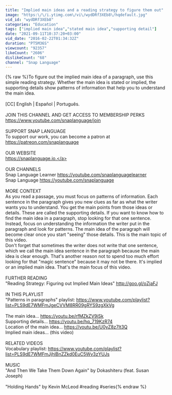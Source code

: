 ```yaml
---
title: "Implied main ideas and a reading strategy to figure them out"
image: "https:\/\/i.ytimg.com\/vi\/wydDRf3XEb8\/hqdefault.jpg"
vid_id: "wydDRf3XEb8"
categories: "Education"
tags: ["implied main idea","stated main idea","supporting detail"]
date: "2021-09-11T10:37:20+03:00"
vid_date: "2016-02-22T01:34:32Z"
duration: "PT5M36S"
viewcount: "92357"
likeCount: "2606"
dislikeCount: "68"
channel: "Snap Language"
---
```

{% raw %}To figure out the implied main idea of a paragraph, use this simple reading strategy. Whether the main idea is stated or implied, the supporting details show patterns of information that help you to understand the main idea.<br /><br />[CC] English | Español | Português.<br /><br />JOIN THIS CHANNEL AND GET ACCESS TO MEMBERSHIP PERKS<br /><a rel="nofollow" target="blank" href="https://www.youtube.com/snaplanguage/join">https://www.youtube.com/snaplanguage/join</a> <br /><br />SUPPORT SNAP LANGUAGE<br />To support our work, you can become a patron at <a rel="nofollow" target="blank" href="https://patreon.com/snaplanguage">https://patreon.com/snaplanguage</a><br /><br />OUR WEBSITE<br /><a rel="nofollow" target="blank" href="https://snaplanguage.io.">https://snaplanguage.io.</a><br /><br />OUR CHANNELS<br />Snap Language Learner <a rel="nofollow" target="blank" href="https://youtube.com/snaplanguagelearner">https://youtube.com/snaplanguagelearner</a><br />Snap Language <a rel="nofollow" target="blank" href="https://youtube.com/snaplanguage">https://youtube.com/snaplanguage</a><br /><br />MORE CONTEXT<br />As you read a passage, you must focus on patterns of information. Each sentence in the paragraph gives you new clues as far as what the writer wants you to understand. You get the main points from those ideas or details. These are called the supporting details. If you want to know how to find the main idea in a paragraph, stop looking for that one sentence. Instead, focus on understanding the information the writer put in the paragraph and look for patterns. The main idea of the paragraph will become clear once you start &quot;seeing&quot; those details. This is the main topic of this video.<br />Don't forget that sometimes the writer does not write that one sentence, which we call the main idea sentence in the paragraph because the main idea is clear enough. That's another reason not to spend too much effort looking for that &quot;magic sentence&quot; because it may not be there. It's implied or an implied main idea. That's the main focus of this video.<br /><br />FURTHER READING<br />&quot;Reading Strategy: Figuring out Implied Main Ideas&quot; <a rel="nofollow" target="blank" href="http://goo.gl/oZjaFJ">http://goo.gl/oZjaFJ</a><br /><br />IN THIS PLAYLIST<br />&quot;Patterns in paragraphs&quot; playlist: <a rel="nofollow" target="blank" href="https://www.youtube.com/playlist?list=PLS9dE7WMFmJgeCVVM8RR09gRYS9zgXkVg">https://www.youtube.com/playlist?list=PLS9dE7WMFmJgeCVVM8RR09gRYS9zgXkVg</a><br /><br />The main idea...  <a rel="nofollow" target="blank" href="https://youtu.be/rfMZkZV9iSk">https://youtu.be/rfMZkZV9iSk</a><br />Supporting details... <a rel="nofollow" target="blank" href="https://youtu.be/hq_719KzR74">https://youtu.be/hq_719KzR74</a><br />Location of the main idea... <a rel="nofollow" target="blank" href="https://youtu.be/U0yZ8z7lt3Q">https://youtu.be/U0yZ8z7lt3Q</a><br />Implied main ideas... (this video)<br /><br />RELATED VIDEOS<br />Vocabulary playlist: <a rel="nofollow" target="blank" href="https://www.youtube.com/playlist?list=PLS9dE7WMFmJjhlBnZZkd0EuC5Wv3zYUJs">https://www.youtube.com/playlist?list=PLS9dE7WMFmJjhlBnZZkd0EuC5Wv3zYUJs</a><br /><br />MUSIC <br />&quot;And Then We Take Them Down Again&quot; by Dokashiteru (feat. Susan Joseph) <br /><br />&quot;Holding Hands&quot; by Kevin McLeod #reading #series{% endraw %}

